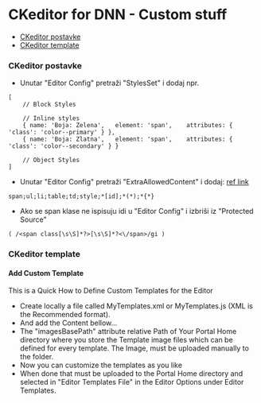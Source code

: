 # CKeditor for DNN - Custom stuff
- [CKeditor postavke](#ckeditor-postavke)
- [CKeditor template](#ckeditor-template)

### CKeditor postavke

- Unutar "Editor Config" pretraži "StylesSet" i dodaj npr.
```
[
    // Block Styles

    // Inline styles
    { name: 'Boja: Zelena',   element: 'span',    attributes: { 'class': 'color--primary' } },
    { name: 'Boja: Zlatna',   element: 'span',    attributes: { 'class': 'color--secondary' } }

    // Object Styles
]
```

- Unutar "Editor Config" pretraži "ExtraAllowedContent" i dodaj: [ref link](http://drupal.stackexchange.com/questions/90710/prevent-wysiwygckeditor-from-stripping-html-classes)
```
span;ul;li;table;td;style;*[id];*(*);*{*}
```

- Ako se span klase ne ispisuju idi u "Editor Config" i izbriši iz "Protected Source"
```
( /<span class[\s\S]*?>[\s\S]*?<\/span>/gi )
```

### CKeditor template
#### Add Custom Template

This is a Quick How to Define Custom Templates for the Editor
* Create locally a file called MyTemplates.xml or MyTemplates.js (XML is the Recommended format).
* And add the Content bellow...
* The "imagesBasePath" attribute relative Path of Your Portal Home directory where you store the Template image files which can be defined for every template. The Image, must be uploaded manually to the folder.
* Now you can customize the templates as you like
* When done that must be uploaded to the Portal Home directory and selected in "Editor Templates File" in the Editor Options under Editor Templates.
